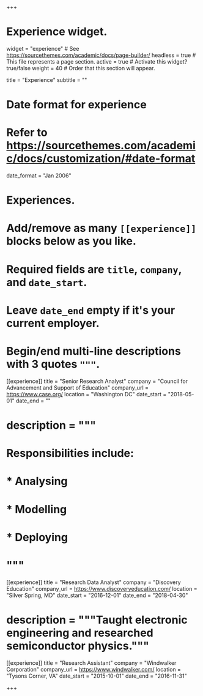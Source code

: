 +++
# Experience widget.
widget = "experience"  # See https://sourcethemes.com/academic/docs/page-builder/
headless = true  # This file represents a page section.
active = true  # Activate this widget? true/false
weight = 40  # Order that this section will appear.

title = "Experience"
subtitle = ""

# Date format for experience
#   Refer to https://sourcethemes.com/academic/docs/customization/#date-format
date_format = "Jan 2006"

# Experiences.
#   Add/remove as many `[[experience]]` blocks below as you like.
#   Required fields are `title`, `company`, and `date_start`.
#   Leave `date_end` empty if it's your current employer.
#   Begin/end multi-line descriptions with 3 quotes `"""`.
[[experience]]
  title = "Senior Research Analyst"
  company = "Council for Advancement and Support of Education"
  company_url = https://www.case.org/
  location = "Washington DC"
  date_start = "2018-05-01"
  date_end = ""
#  description = """
#  Responsibilities include:
#  
#  * Analysing
#  * Modelling
#  * Deploying
#  """

[[experience]]
  title = "Research Data Analyst"
  company = "Discovery Education"
  company_url = https://www.discoveryeducation.com/
  location = "Silver Spring, MD"
  date_start = "2016-12-01"
  date_end = "2018-04-30"
#  description = """Taught electronic engineering and researched semiconductor physics."""

[[experience]]
  title = "Research Assistant"
  company = "Windwalker Corporation"
  company_url = https://www.windwalker.com/
  location = "Tysons Corner, VA"
  date_start = "2015-10-01"
  date_end = "2016-11-31"


+++
